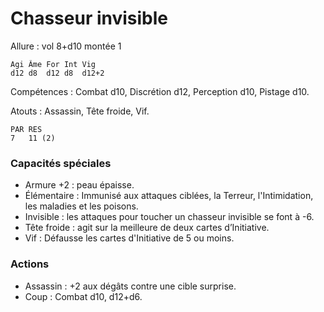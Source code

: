 # Chasseur invisible

Allure : vol 8+d10 montée 1

	Agi	Âme	For	Int	Vig
	d12	d8	d12	d8	d12+2

Compétences : Combat d10, Discrétion d12, Perception d10, Pistage d10.

Atouts : Assassin, Tête froide, Vif.

	PAR	RES
	7	11 (2)

### Capacités spéciales
- Armure +2 : peau épaisse.
- Élémentaire : Immunisé aux attaques ciblées, la Terreur, l'Intimidation, les maladies et les poisons.
- Invisible : les attaques pour toucher un chasseur invisible se font à -6.
- Tête froide : agit sur la meilleure de deux cartes d’Initiative.
- Vif : Défausse les cartes d'Initiative de 5 ou moins.

### Actions
- Assassin : +2 aux dégâts contre une cible surprise.
- Coup : Combat d10, d12+d6.

